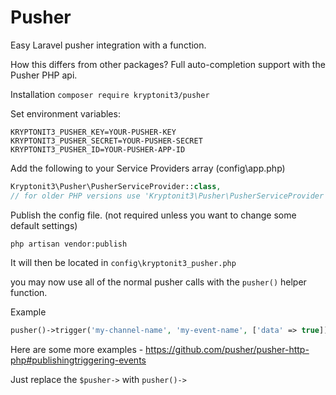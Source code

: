 # Pusher
Easy Laravel pusher integration with a function.

How this differs from other packages? Full auto-completion support with the Pusher PHP api.

Installation
`composer require kryptonit3/pusher`

Set environment variables:

~~~
KRYPTONIT3_PUSHER_KEY=YOUR-PUSHER-KEY
KRYPTONIT3_PUSHER_SECRET=YOUR-PUSHER-SECRET
KRYPTONIT3_PUSHER_ID=YOUR-PUSHER-APP-ID
~~~

Add the following to your Service Providers array (config\app.php)
```php
Kryptonit3\Pusher\PusherServiceProvider::class,
// for older PHP versions use 'Kryptonit3\Pusher\PusherServiceProvider',
```

Publish the config file. (not required unless you want to change some default settings)
~~~
php artisan vendor:publish
~~~
It will then be located in `config\kryptonit3_pusher.php`

you may now use all of the normal pusher calls with the `pusher()` helper function.

Example
```php
pusher()->trigger('my-channel-name', 'my-event-name', ['data' => true]);
```

Here are some more examples - https://github.com/pusher/pusher-http-php#publishingtriggering-events

Just replace the `$pusher->` with `pusher()->`
